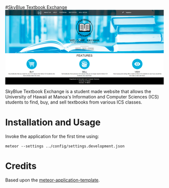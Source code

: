 #[SkyBlue Textbook Exchange](http://textbookmania.github.io/SkyBlue/)
![cover image](https://raw.githubusercontent.com/textbookmania/SkyBlue/master/doc/homepage.png)
SkyBlue Textbook Exchange is a student made website that allows the University of Hawaii at Manoa's Information and Computer Sciences (ICS) students to find, buy, and sell textbooks from various ICS classes.

# Installation and Usage
Invoke the application for the first time using:

```
meteor --settings ../config/settings.development.json
```

# Credits
Based upon the [meteor-application-template](http://ics-software-engineering.github.io/meteor-application-template/).